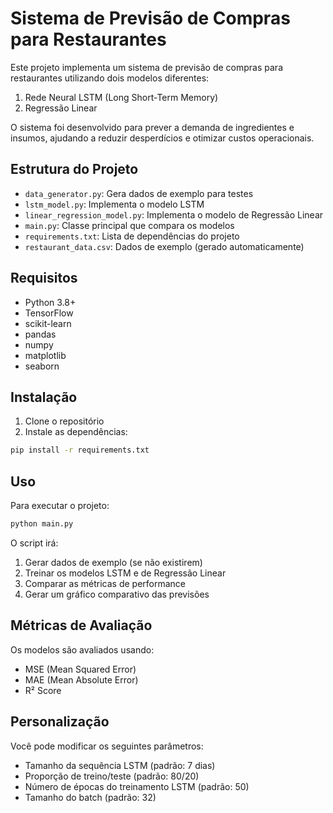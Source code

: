 # Sistema de Previsão de Compras para Restaurantes

Este projeto implementa um sistema de previsão de compras para restaurantes utilizando dois modelos diferentes:
1. Rede Neural LSTM (Long Short-Term Memory)
2. Regressão Linear

O sistema foi desenvolvido para prever a demanda de ingredientes e insumos, ajudando a reduzir desperdícios e otimizar custos operacionais.

## Estrutura do Projeto

- `data_generator.py`: Gera dados de exemplo para testes
- `lstm_model.py`: Implementa o modelo LSTM
- `linear_regression_model.py`: Implementa o modelo de Regressão Linear
- `main.py`: Classe principal que compara os modelos
- `requirements.txt`: Lista de dependências do projeto
- `restaurant_data.csv`: Dados de exemplo (gerado automaticamente)

## Requisitos

- Python 3.8+
- TensorFlow
- scikit-learn
- pandas
- numpy
- matplotlib
- seaborn

## Instalação

1. Clone o repositório
2. Instale as dependências:
```bash
pip install -r requirements.txt
```

## Uso

Para executar o projeto:

```bash
python main.py
```

O script irá:
1. Gerar dados de exemplo (se não existirem)
2. Treinar os modelos LSTM e de Regressão Linear
3. Comparar as métricas de performance
4. Gerar um gráfico comparativo das previsões

## Métricas de Avaliação

Os modelos são avaliados usando:
- MSE (Mean Squared Error)
- MAE (Mean Absolute Error)
- R² Score

## Personalização

Você pode modificar os seguintes parâmetros:
- Tamanho da sequência LSTM (padrão: 7 dias)
- Proporção de treino/teste (padrão: 80/20)
- Número de épocas do treinamento LSTM (padrão: 50)
- Tamanho do batch (padrão: 32) 